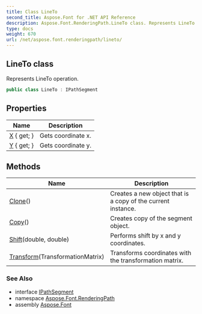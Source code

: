 ```yaml
---
title: Class LineTo
second_title: Aspose.Font for .NET API Reference
description: Aspose.Font.RenderingPath.LineTo class. Represents LineTo operation
type: docs
weight: 670
url: /net/aspose.font.renderingpath/lineto/
---
```

## LineTo class

Represents LineTo operation.

```csharp
public class LineTo : IPathSegment
```

## Properties

| Name | Description |
| --- | --- |
| [X](../../aspose.font.renderingpath/lineto/x/) { get; } | Gets coordinate x. |
| [Y](../../aspose.font.renderingpath/lineto/y/) { get; } | Gets coordinate y. |

## Methods

| Name | Description |
| --- | --- |
| [Clone](../../aspose.font.renderingpath/lineto/clone/)() | Creates a new object that is a copy of the current instance. |
| [Copy](../../aspose.font.renderingpath/lineto/copy/)() | Creates copy of the segment object. |
| [Shift](../../aspose.font.renderingpath/lineto/shift/)(double, double) | Performs shift by x and y coordinates. |
| [Transform](../../aspose.font.renderingpath/lineto/transform/)(TransformationMatrix) | Transforms coordinates with the transformation matrix. |

### See Also

* interface [IPathSegment](../ipathsegment/)
* namespace [Aspose.Font.RenderingPath](../../aspose.font.renderingpath/)
* assembly [Aspose.Font](../../)


